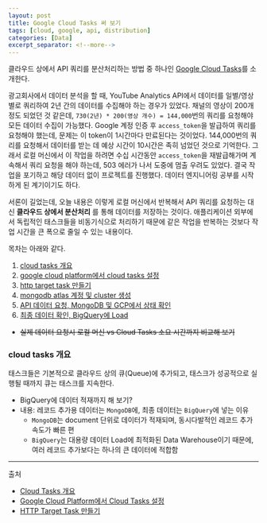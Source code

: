 ```yaml
---
layout: post
title: Google Cloud Tasks 써 보기
tags: [cloud, google, api, distribution]
categories: [Data]
excerpt_separator: <!--more-->
---
```

클라우드 상에서 API 쿼리를 분산처리하는 방법 중 하나인 [Google Cloud Tasks](https://cloud.google.com/tasks/docs/dual-overview)를 소개한다.<!--more-->

광고회사에서 데이터 분석을 할 때, YouTube Analytics API에서 데이터를 일별/영상별로 쿼리하여 2년 간의 데이터를 수집해야 하는 경우가 있었다. 채널의 영상이 200개 정도 되었던 것 같은데, `730(2년) * 200(영상 개수) = 144,000`번의 쿼리를 요청해야 모든 데이터 수집이 가능했다. Google 계정 인증 후 `access_token`을 발급하여 쿼리를 요청해야 했는데, 문제는 이 token이 1시간마다 만료된다는 것이었다. 144,000번의 쿼리를 요청해서 데이터를 받는 데 예상 시간이 10시간은 족히 넘었던 것으로 기억한다. 그래서 로컬 머신에서 이 작업을 하려면 수십 시간동안 `access_token`을 재발급해가며 계속해서 쿼리 요청을 해야 하는데, 503 에러가 나서 도중에 멈출 우려도 있었다. 결국 작업을 포기하고 해당 데이터 없이 프로젝트를 진행했다. 데이터 엔지니어링 공부를 시작하게 된 계기이기도 하다.

서론이 길었는데, 오늘 내용은 이렇게 로컬 머신에서 반복해서 API 쿼리를 요청하는 대신 **클라우드 상에서 분산처리** 를 통해 데이터를 저장하는 것이다. 애플리케이션 외부에서 독립적인 태스크들을 비동기식으로 처리하기 때문에 같은 작업을 반복하는 것보다 작업 시간을 큰 폭으로 줄일 수 있는 내용이다.

목차는 아래와 같다.

1. [cloud tasks 개요](#cloud-tasks-개요)
2. [google cloud platform에서 cloud tasks 설정]()
3. [http target task 만들기]()
4. [mongodb atlas 계정 및 cluster 생성]()
5. [API 데이터 요청, MongoDB 및 GCP에서 상태 확인]()
6. [최종 데이터 확인, BigQuery에 Load]()

- ~~실제 데이터 요청시 로컬 머신 vs Cloud Tasks 소요 시간까지 비교해 보기~~

### cloud tasks 개요

태스크들은 기본적으로 클라우드 상의 큐(Queue)에 추가되고, 태스크가 성공적으로 실행될 때까지 큐는 태스크를 지속한다.



- BigQuery에 데이터 적재까지 해 보기?
- 내용: 레코드 추가용 데이터는 `MongoDB`에, 최종 데이터는 `BigQuery`에 넣는 이유
  - `MongoDB`는 document 단위로 데이터가 적재되며, 동시다발적인 레코드 추가 속도가 빠른 편
  - `BigQuery`는 대용량 데이터 Load에 최적화된 Data Warehouse이기 때문에, 여러 레코드 추가보다는 하나의 큰 데이터에 적합함

---
출처
- [Cloud Tasks 개요](https://cloud.google.com/tasks/docs/dual-overview)
- [Google Cloud Platform에서 Cloud Tasks 설정](https://cloud.google.com/tasks/docs/quickstart-appengine)
- [HTTP Target Task 만들기](https://cloud.google.com/tasks/docs/creating-http-target-tasks)
